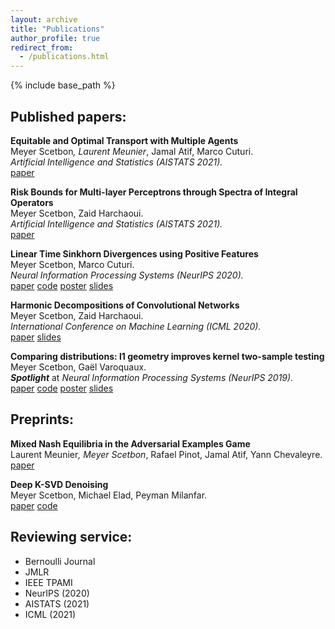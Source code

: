 ```yaml
---
layout: archive
title: "Publications"
author_profile: true
redirect_from:
  - /publications.html
---
```



{% include base_path %}


## Published papers:
**Equitable and Optimal Transport with Multiple Agents**     
Meyer Scetbon<sup>*</sup>, Laurent Meunier<sup>*</sup>, Jamal Atif, Marco Cuturi.  
*Artificial Intelligence and Statistics (AISTATS 2021).*   
[paper](https://arxiv.org/abs/2006.07260)


**Risk Bounds for Multi-layer Perceptrons through Spectra of Integral Operators**    
Meyer Scetbon, Zaid Harchaoui.  
*Artificial Intelligence and Statistics (AISTATS 2021).*  
[paper](https://arxiv.org/pdf/2002.12640.pdf)


**Linear Time Sinkhorn Divergences using Positive Features**   
Meyer Scetbon, Marco Cuturi.   
*Neural Information Processing Systems (NeurIPS 2020).*  
[paper](https://arxiv.org/abs/2006.07057)
[code](https://github.com/meyerscetbon/LinearSinkhorn)
[poster](/files/poster_neurips_2020.pdf)
[slides](/files/slide_presentation_neurips_2020.pdf)


**Harmonic Decompositions of Convolutional Networks**    
Meyer Scetbon, Zaid Harchaoui.    
*International Conference on Machine Learning (ICML 2020).*   
[paper](https://arxiv.org/pdf/2003.12756.pdf)
[slides](/files/Oral_ICML_CNN_2020.pdf)


**Comparing distributions: l1 geometry improves kernel two-sample testing**  
Meyer Scetbon, Gaël Varoquaux.  
***Spotlight*** at *Neural Information Processing Systems (NeurIPS 2019).*  
[paper](https://arxiv.org/pdf/1909.09264.pdf)
[code](https://github.com/meyerscetbon/l1_two_sample_test)
[poster](/files/poster_nips_l1_test.pdf)
[slides](/files/Spotlight_NeurIPS_2019.pdf)



## Preprints:
**Mixed Nash Equilibria in the Adversarial Examples Game**  
Laurent Meunier<sup>*</sup>, Meyer Scetbon<sup>*</sup>, Rafael Pinot, Jamal Atif, Yann Chevaleyre.  
[paper](https://arxiv.org/pdf/2102.06905.pdf)


**Deep K-SVD Denoising**  
Meyer Scetbon, Michael Elad, Peyman Milanfar.   
[paper](https://arxiv.org/pdf/1909.13164.pdf)
[code](https://github.com/meyerscetbon/Deep-K-SVD)



## Reviewing service:
* Bernoulli Journal
* JMLR
* IEEE TPAMI
* NeurIPS (2020)
* AISTATS (2021)
* ICML (2021)

